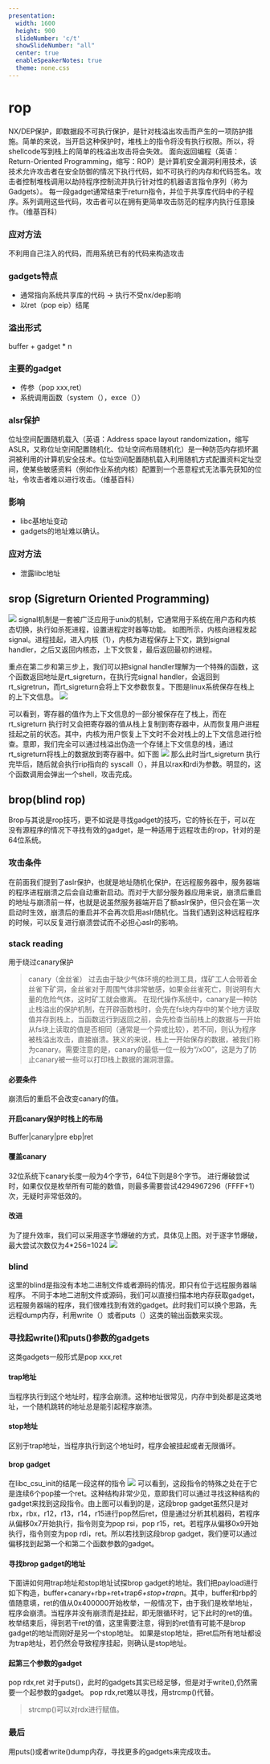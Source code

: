 ```yaml
---
presentation:
  width: 1600
  height: 900
  slideNumber: 'c/t'
  showSlideNumber: "all"
  center: true
  enableSpeakerNotes: true
  theme: none.css
---
```


<!-- slide data-notes="" -->
# rop
NX/DEP保护，即数据段不可执行保护，是针对栈溢出攻击而产生的一项防护措施。简单的来说，当开启这种保护时，堆栈上的指令将没有执行权限。所以，将shellcode写到栈上的简单的栈溢出攻击将会失效。
面向返回编程（英语：Return-Oriented Programming，缩写：ROP）是计算机安全漏洞利用技术，该技术允许攻击者在安全防御的情况下执行代码，如不可执行的内存和代码签名。攻击者控制堆栈调用以劫持程序控制流并执行针对性的机器语言指令序列（称为Gadgets）。 每一段gadget通常结束于return指令，并位于共享库代码中的子程序。系列调用这些代码，攻击者可以在拥有更简单攻击防范的程序内执行任意操作。（维基百科）
<!-- slide data-notes="" -->
### 应对方法
不利用自己注入的代码，而用系统已有的代码来构造攻击
### gadgets特点
- 通常指向系统共享库的代码 -> 执行不受nx/dep影响
- 以ret（pop eip）结尾
### 溢出形式
buffer + gadget * n
### 主要的gadget
- 传参（pop xxx,ret）
- 系统调用函数（system（），exce（））
<!-- slide data-notes="" -->
### alsr保护
位址空间配置随机载入（英语：Address space layout randomization，缩写ASLR，又称位址空间配置随机化、位址空间布局随机化）是一种防范内存损坏漏洞被利用的计算机安全技术。位址空间配置随机载入利用随机方式配置资料定址空间，使某些敏感资料（例如作业系统内核）配置到一个恶意程式无法事先获知的位址，令攻击者难以进行攻击。（维基百科）
<!-- slide data-notes="即使开启地址随机化，也不是全随机的。对于linux来说，开启ASLR，libc的基地址在每一次启动时都会变化，但是libc本身是整块存入内存的。即libc中指令相对于其基地址的偏移是不会变化的。而libc本身的指令是足够getshell的，所以要对抗ASLR，可以从泄露libc基地址下手。" -->
### 影响
- libc基地址变动
- gadgets的地址难以确认。
### 应对方法
- 泄露libc地址
<!-- slide data-notes="" -->
## srop (Sigreturn Oriented Programming)
![](signal.jpg)
signal机制是一套被广泛应用于unix的机制，它通常用于系统在用户态和内核态切换，执行如杀死进程，设置进程定时器等功能。
如图所示，内核向进程发起signal。进程挂起，进入内核（1），内核为进程保存上下文，跳到signal handler，之后又返回内核态，上下文恢复，最后返回最初的进程。
<!-- slide data-notes="" -->
重点在第二步和第三步上，我们可以把signal handler理解为一个特殊的函数，这个函数返回地址是rt_sigreturn，在执行完signal handler，会返回到rt_sigretrun，而rt_sigreturn会将上下文参数恢复。下图是linux系统保存在栈上的上下文信息。
![](srop_frame.jpg)
<!-- slide data-notes="" -->
可以看到，寄存器的值作为上下文信息的一部分被保存在了栈上，而在rt_sigreturn 执行时又会把寄存器的值从栈上复制到寄存器中，从而恢复用户进程挂起之前的状态。其中，内核为用户恢复上下文时不会对栈上的上下文信息进行检查。意即，我们完全可以通过栈溢出伪造一个存储上下文信息的栈，通过rt_sigreturn将栈上的数据放到寄存器中。如下图
![](fake_frame.jpg)
那么此时当rt_sigreturn 执行完毕后，随后就会执行rip指向的 syscall（），并且以rax和rdi为参数。明显的，这个函数调用会弹出一个shell，攻击完成。
<!-- slide data-notes="" -->
## brop(blind rop)
Brop与其说是rop技巧，更不如说是寻找gadget的技巧，它的特长在于，可以在没有源程序的情况下寻找有效的gadget，是一种适用于远程攻击的rop，针对的是64位系统。
### 攻击条件
在前面我们提到了aslr保护，也就是地址随机化保护，在远程服务器中，服务器端的程序进程崩溃之后会自动重新启动。而对于大部分服务器应用来说，崩溃后重启的地址与崩溃前一样，也就是说虽然服务器端开启了额aslr保护，但只会在第一次启动时生效，崩溃后的重启并不会再次启用aslr随机化。当我们遇到这种远程程序的时候，可以反复进行崩溃尝试而不必担心aslr的影响。
<!-- slide data-notes="" -->
### stack reading
用于绕过canary保护
> canary（金丝雀）
> 过去由于缺少气体环境的检测工具，煤矿工人会带着金丝雀下矿洞，金丝雀对于周围气体非常敏感，如果金丝雀死亡，则说明有大量的危险气体，这时矿工就会撤离。
在现代操作系统中，canary是一种防止栈溢出的保护机制，在开辟函数栈时，会先在fs块内存中的某个地方读取值并存到栈上，当函数运行到返回之前，会先检查当前栈上的数据与一开始从fs块上读取的值是否相同（通常是一个异或比较），若不同，则认为程序被栈溢出攻击，直接崩溃。狭义的来说，栈上一开始保存的数据，被我们称为canary。需要注意的是，canary的最低一位一般为“/x00”，这是为了防止canary被一些可以打印栈上数据的漏洞泄露。
#### 必要条件
崩溃后的重启不会改变canary的值。
#### 开启canary保护时栈上的布局
Buffer|canary|pre ebp|ret
<!-- slide data-notes="" -->
#### 覆盖canary
32位系统下canary长度一般为4个字节，64位下则是8个字节。
进行爆破尝试时，如果仅仅是枚举所有可能的数值，则最多需要尝试4294967296（FFFF+1）次，无疑时非常低效的。
#### 改进
为了提升效率，我们可以采用逐字节爆破的方式，具体见上图。对于逐字节爆破，最大尝试次数仅为4*256=1024
![](stack_reading.jpg)
<!-- slide data-notes="" -->
### blind
这里的blind是指没有本地二进制文件或者源码的情况，即只有位于远程服务器端程序。
不同于本地二进制文件或源码，我们可以直接扫描本地内存获取gadget，远程服务器端的程序，我们很难找到有效的gadget。此时我们可以换个思路，先远程dump内存，利用write（）或者puts（）这类的输出函数来实现。
<!-- slide data-notes="" -->
### 寻找起write()和puts()参数的gadgets
这类gadgets一般形式是pop xxx,ret
#### trap地址
当程序执行到这个地址时，程序会崩溃。这种地址很常见，内存中到处都是这类地址，一个随机跳转的地址总是能引起程序崩溃。
#### stop地址
区别于trap地址，当程序执行到这个地址时，程序会被挂起或者无限循环。
<!-- slide data-notes="" -->
#### brop gadget
在libc_csu_init的结尾一段这样的指令
![](brop_gadget.png)
可以看到，这段指令的特殊之处在于它是连续6个pop接一个ret。这种结构非常少见，意即我们可以通过寻找这种结构的gadget来找到这段指令。由上图可以看到的是，这段brop gadget虽然只是对rbx，rbx，r12，r13，r14，r15进行pop然后ret，但是通过分析其机器码，若程序从偏移0x7开始执行，指令则变为pop rsi，pop r15，ret。若程序从偏移0x9开始执行，指令则变为pop rdi，ret。所以若找到这段brop gadget，我们便可以通过偏移找到起第一个和第二个函数参数的gadget。
<!-- slide data-notes="" -->
#### 寻找brop gadget的地址
下面讲如何用trap地址和stop地址试探brop gadget的地址。我们把payload进行如下构造，buffer+canary+rbp+ret+trap*6+stop+trap*n。其中，buffer和rbp的值随意填，ret的值从0x400000开始枚举，一般情况下，由于我们是枚举地址，程序会崩溃。当程序并没有崩溃而是挂起，即无限循环时，记下此时的ret的值。枚举结束后，得到若干ret的值，这里需要注意，得到的ret值有可能不是brop gadget的地址而刚好是另一个stop地址。
如果是stop地址，把ret后所有地址都设为trap地址，若仍然会导致程序挂起，则确认是stop地址。

<!-- slide data-notes="" -->
#### 起第三个参数的gadget
pop rdx,ret
对于puts()，此时的gadgets其实已经足够，但是对于write(),仍然需要一个起参数的gadget。
pop rdx,ret难以寻找，用strcmp()代替。
> strcmp()可以对rdx进行赋值。
<!-- slide data-notes="" -->
### 最后
用puts()或者write()dump内存，寻找更多的gadgets来完成攻击。
<!-- slide data-notes="" -->
<!-- slide data-notes="" -->
<!-- slide data-notes="" -->
<!-- slide data-notes="" -->